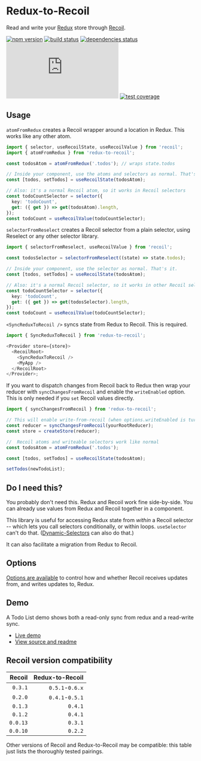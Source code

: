 # Redux-to-Recoil

Read and write your [Redux](https://redux.js.org/) store through [Recoil](https://recoiljs.org/).

[![npm version](https://img.shields.io/npm/v/redux-to-recoil.svg)](https://www.npmjs.com/package/redux-to-recoil)
[![build status](https://github.com/spautz/redux-to-recoil/workflows/CI/badge.svg)](https://github.com/spautz/redux-to-recoil/actions)
[![dependencies status](https://img.shields.io/david/spautz/redux-to-recoil.svg)](https://david-dm.org/spautz/redux-to-recoil)
[![gzip size](https://img.badgesize.io/https://unpkg.com/redux-to-recoil/dist/index.umd.js?compression=gzip)](https://bundlephobia.com/result?p=redux-to-recoil)
[![test coverage](https://img.shields.io/coveralls/github/spautz/redux-to-recoil/main.svg)](https://coveralls.io/github/spautz/redux-to-recoil?branch=main)

## Usage

`atomFromRedux` creates a Recoil wrapper around a location in Redux. This works like any other atom.

```typescript jsx
import { selector, useRecoilState, useRecoilValue } from 'recoil';
import { atomFromRedux } from 'redux-to-recoil';

const todosAtom = atomFromRedux('.todos'); // wraps state.todos

// Inside your component, use the atoms and selectors as normal. That's it.
const [todos, setTodos] = useRecoilState(todosAtom);

// Also: it's a normal Recoil atom, so it works in Recoil selectors
const todoCountSelector = selector({
  key: 'todoCount',
  get: ({ get }) => get(todosAtom).length,
});
const todoCount = useRecoilValue(todoCountSelector);
```

`selectorFromReselect` creates a Recoil selector from a plain selector, using Reselect or any other selector library.

```typescript jsx
import { selectorFromReselect, useRecoilValue } from 'recoil';

const todosSelector = selectorFromReselect((state) => state.todos);

// Inside your component, use the selector as normal. That's it.
const [todos, setTodos] = useRecoilState(todosAtom);

// Also: it's a normal Recoil selector, so it works in other Recoil selectors
const todoCountSelector = selector({
  key: 'todoCount',
  get: ({ get }) => get(todosSelector).length,
});
const todoCount = useRecoilValue(todoCountSelector);
```

`<SyncReduxToRecoil />` syncs state from Redux to Recoil. This is required.

```typescript jsx
import { SyncReduxToRecoil } from 'redux-to-recoil';

<Provider store={store}>
  <RecoilRoot>
    <SyncReduxToRecoil />
    <MyApp />
  </RecoilRoot>
</Provider>;
```

If you want to dispatch changes from Recoil back to Redux then wrap your reducer with `syncChangesFromRecoil`
and enable the `writeEnabled` option. This is only needed if you `set` Recoil values directly.

```typescript jsx
import { syncChangesFromRecoil } from 'redux-to-recoil';

// This will enable write-from-recoil (when options.writeEnabled is turned on)
const reducer = syncChangesFromRecoil(yourRootReducer);
const store = createStore(reducer);
```

```typescript
//  Recoil atoms and writeable selectors work like normal
const todosAtom = atomFromRedux('.todos');

const [todos, setTodos] = useRecoilState(todosAtom);

setTodos(newTodoList);
```

## Do I need this?

You probably don't need this. Redux and Recoil work fine side-by-side. You can already use values from Redux and Recoil
together in a component.

This library is useful for accessing Redux state from _within_ a Recoil selector -- which lets you call selectors
conditionally, or within loops. `useSelector` can't do that.
([Dynamic-Selectors](https://github.com/spautz/dynamic-selectors#readme) can also do that.)

It can also facilitate a migration from Redux to Recoil.

## Options

[Options are available](https://github.com/spautz/redux-to-recoil/blob/main/src/options.ts#L1-L26) to control how and
whether Recoil receives updates from, and writes updates to, Redux.

## Demo

A Todo List demo shows both a read-only sync from redux and a read-write sync.

- [Live demo](https://spautz.github.io/redux-to-recoil/)
- [View source and readme](https://github.com/spautz/redux-to-recoil/tree/main/demos/todo-list)

## Recoil version compatibility

|   Recoil | Redux-to-Recoil |
| -------: | --------------: |
|  `0.3.1` | `0.5.1`-`0.6.x` |
|  `0.2.0` | `0.4.1`-`0.5.1` |
|  `0.1.3` |         `0.4.1` |
|  `0.1.2` |         `0.4.1` |
| `0.0.13` |         `0.3.1` |
| `0.0.10` |         `0.2.2` |

Other versions of Recoil and Redux-to-Recoil may be compatible: this table just lists the thoroughly tested pairings.
